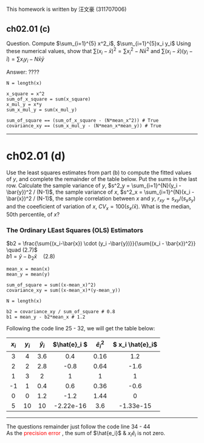 ##

This homework is written by 汪文豪 (311707006)

## ch02.01 (c)
Question. Compute $\sum_{i=1}^{5} x^2_i$, $\sum_{i=1}^{5}x_i y_i$ Using these numerical values, show that $\sum{(x_i-\bar{x})^2} = \sum{x^2_i - N \bar{x}^2}$ and $\sum{(x_i - \bar{x}) (y_i - \bar{i}) = \sum{x_i y_i - N \bar{x} \bar{y}}}$ 

Answer: ????

```
N = length(x)

x_square = x^2
sum_of_x_square = sum(x_square)
x_mul_y = x*y
sum_x_mul_y = sum(x_mul_y)

sum_of_square == (sum_of_x_square - (N*mean_x^2)) # True
covariance_xy == (sum_x_mul_y - (N*mean_x*mean_y)) # True
```

---
# ch02.01 (d)
Use the least squares estimates from part (b) to compute the fitted values of $y$, and complete the remainder of the table below. Put the sums in the last row.
Calculate the sample variance of $y$, $s^2_y = \sum_{i=1}^{N}(y_i - \bar{y})^2 / (N-1)$, the sample variance of $x$,  $s^2_x = \sum_{i=1}^{N}(x_i - \bar{x})^2 / (N-1)$, the sample correlation between $x$ and $y$, $r_{xy} = s_{xy} / (s_x s_y)$ and the coeeficient of variation of $x$, $CV_x= 100(s_x/\bar{x})$. What is the median, 50th percentile, of $x$?
### The Ordinary LEast Squares (OLS) Estimators
$b2 = \frac{\sum{(x_i-\bar{x}) \cdot (y_i -\bar{y})}}{\sum{(x_i - \bar{x})^2}} \quad (2.7)$\
$b1 = \bar{y} - b_2\bar{x} \quad (2.8)$
```
mean_x = mean(x)
mean_y = mean(y)

sum_of_square = sum((x-mean_x)^2)
covariance_xy = sum((x-mean_x)*(y-mean_y))

N = length(x)

b2 = covariance_xy / sum_of_square # 0.8
b1 = mean_y - b2*mean_x # 1.2

```
Following the code line 25 - 32, we will get the table below:

|$x_i$|$y_i$ |$\hat{y}_i$|$\hat{e}_i  $         |$\hat{e}_i^2$| $ x_i \hat{e}_i$       |
|:---:|:---:|:---------:|:---------------------:|:-----------:|:---------------------:|
| 3   | 4   | 3.6       | 0.4                   | 0.16        | 1.2                   |
| 2   | 2   | 2.8       | -0.8                  | 0.64        | -1.6                  |
| 1   | 3   | 2         | 1                     | 1           | 1                     |
| -1  | 1   | 0.4       | 0.6                   | 0.36        | -0.6                  |
| 0   | 0   | 1.2       | -1.2                  | 1.44        | 0                     |
| 5   | 10  | 10        | -2.22e-16             | 3.6         | -1.33e-15             |

---

The questions remainder just follow the code line 34 - 44\
As the <font color=red> precision error </font>, the sum of $\hat{e_i}$ & $x_i \hat{e}_i$ is not zero.
